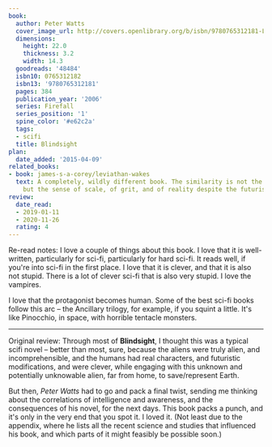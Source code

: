 ```yaml
---
book:
  author: Peter Watts
  cover_image_url: http://covers.openlibrary.org/b/isbn/9780765312181-L.jpg
  dimensions:
    height: 22.0
    thickness: 3.2
    width: 14.3
  goodreads: '48484'
  isbn10: 0765312182
  isbn13: '9780765312181'
  pages: 384
  publication_year: '2006'
  series: Firefall
  series_position: '1'
  spine_color: '#e62c2a'
  tags:
  - scifi
  title: Blindsight
plan:
  date_added: '2015-04-09'
related_books:
- book: james-s-a-corey/leviathan-wakes
  text: A completely, wildly different book. The similarity is not the spaceship,
    but the sense of scale, of grit, and of reality despite the futuristic setting.
review:
  date_read:
  - 2019-01-11
  - 2020-11-26
  rating: 4
---
```


Re-read notes: I love a couple of things about this book. I love that it is well-written, particularly
for sci-fi, particularly for hard sci-fi. It reads well, if you're into sci-fi in the first place. I love that it is
clever, and that it is also not stupid. There is a lot of clever sci-fi that is also very stupid. I love the vampires.

<p class="spoiler">I love that the protagonist becomes human. Some of the best sci-fi books follow this arc – the
Ancillary trilogy, for example, if you squint a little. It's like Pinocchio, in space, with horrible tentacle
monsters.</p>

---

Original review: Through most of **Blindsight**, I thought this was a typical scifi novel – better than most, sure,
because the aliens were truly alien, and incomprehensible, and the humans had real characters, and futuristic
modifications, and were clever, while engaging with this unknown and potentially unknowable alien, far from home, to
save/represent Earth.

But then, *Peter Watts* had to go and pack a final twist, sending me thinking about the correlations of intelligence and
awareness, and the consequences of his novel, for the next days. This book packs a punch, and it's only in the very end
that you spot it. I loved it. (Not least due to the appendix, where he lists all the recent science and studies that
influenced his book, and which parts of it might feasibly be possible soon.)
